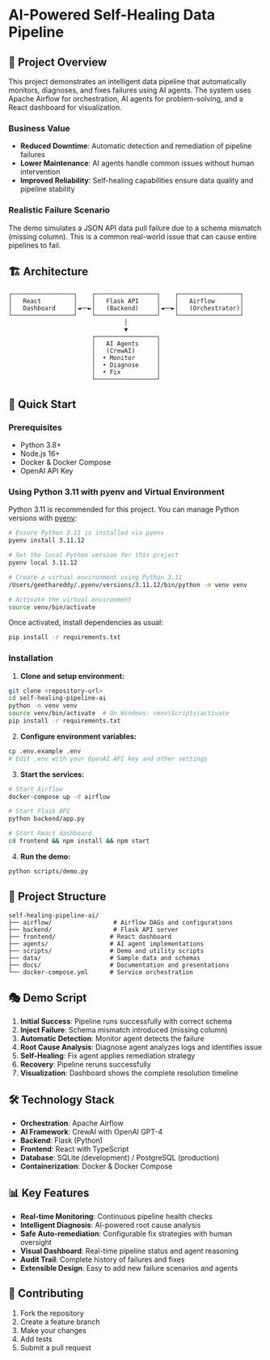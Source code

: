 # AI-Powered Self-Healing Data Pipeline

## 🎯 Project Overview

This project demonstrates an intelligent data pipeline that automatically monitors, diagnoses, and fixes failures using AI agents. The system uses Apache Airflow for orchestration, AI agents for problem-solving, and a React dashboard for visualization.

### Business Value
- **Reduced Downtime**: Automatic detection and remediation of pipeline failures
- **Lower Maintenance**: AI agents handle common issues without human intervention
- **Improved Reliability**: Self-healing capabilities ensure data quality and pipeline stability

### Realistic Failure Scenario
The demo simulates a JSON API data pull failure due to a schema mismatch (missing column). This is a common real-world issue that can cause entire pipelines to fail.

## 🏗️ Architecture

```
┌─────────────────┐    ┌─────────────────┐    ┌─────────────────┐
│   React         │    │   Flask API     │    │   Airflow       │
│   Dashboard     │◄──►│   (Backend)     │◄──►│   (Orchestrator)│
└─────────────────┘    └─────────────────┘    └─────────────────┘
                                │
                                ▼
                       ┌─────────────────┐
                       │   AI Agents     │
                       │   (CrewAI)      │
                       │  • Monitor      │
                       │  • Diagnose     │
                       │  • Fix          │
                       └─────────────────┘
```

## 🚀 Quick Start

### Prerequisites
- Python 3.8+
- Node.js 16+
- Docker & Docker Compose
- OpenAI API Key

### Using Python 3.11 with pyenv and Virtual Environment

Python 3.11 is recommended for this project. You can manage Python versions with [pyenv](https://github.com/pyenv/pyenv):

```bash
# Ensure Python 3.11 is installed via pyenv
pyenv install 3.11.12

# Set the local Python version for this project
pyenv local 3.11.12

# Create a virtual environment using Python 3.11
/Users/geethareddy/.pyenv/versions/3.11.12/bin/python -m venv venv

# Activate the virtual environment
source venv/bin/activate
```

Once activated, install dependencies as usual:

```bash
pip install -r requirements.txt
```

### Installation

1. **Clone and setup environment:**
```bash
git clone <repository-url>
cd self-healing-pipeline-ai
python -m venv venv
source venv/bin/activate  # On Windows: venv\Scripts\activate
pip install -r requirements.txt
```

2. **Configure environment variables:**
```bash
cp .env.example .env
# Edit .env with your OpenAI API key and other settings
```

3. **Start the services:**
```bash
# Start Airflow
docker-compose up -d airflow

# Start Flask API
python backend/app.py

# Start React dashboard
cd frontend && npm install && npm start
```

4. **Run the demo:**
```bash
python scripts/demo.py
```

## 📁 Project Structure

```
self-healing-pipeline-ai/
├── airflow/                 # Airflow DAGs and configurations
├── backend/                 # Flask API server
├── frontend/               # React dashboard
├── agents/                 # AI agent implementations
├── scripts/                # Demo and utility scripts
├── data/                   # Sample data and schemas
├── docs/                   # Documentation and presentations
└── docker-compose.yml      # Service orchestration
```

## 🎭 Demo Script

1. **Initial Success**: Pipeline runs successfully with correct schema
2. **Inject Failure**: Schema mismatch introduced (missing column)
3. **Automatic Detection**: Monitor agent detects the failure
4. **Root Cause Analysis**: Diagnose agent analyzes logs and identifies issue
5. **Self-Healing**: Fix agent applies remediation strategy
6. **Recovery**: Pipeline reruns successfully
7. **Visualization**: Dashboard shows the complete resolution timeline

## 🛠️ Technology Stack

- **Orchestration**: Apache Airflow
- **AI Framework**: CrewAI with OpenAI GPT-4
- **Backend**: Flask (Python)
- **Frontend**: React with TypeScript
- **Database**: SQLite (development) / PostgreSQL (production)
- **Containerization**: Docker & Docker Compose

## 📊 Key Features

- **Real-time Monitoring**: Continuous pipeline health checks
- **Intelligent Diagnosis**: AI-powered root cause analysis
- **Safe Auto-remediation**: Configurable fix strategies with human oversight
- **Visual Dashboard**: Real-time pipeline status and agent reasoning
- **Audit Trail**: Complete history of failures and fixes
- **Extensible Design**: Easy to add new failure scenarios and agents

## 🤝 Contributing

1. Fork the repository
2. Create a feature branch
3. Make your changes
4. Add tests
5. Submit a pull request
